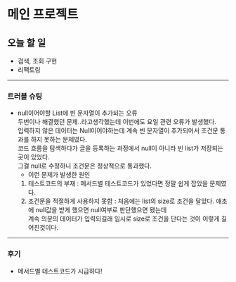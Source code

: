 # 메인 프로젝트
## 오늘 할 일
- 검색, 조회 구현
- 리팩토링

---

### 트러블 슈팅
- null이어야할 List에 빈 문자열이 추가되는 오류  
두번이나 해결했던 문제..라고생각했는데 이번에도 요일 관련 오류가 발생했다.  
입력하지 않은 데이터는 Null이어야하는데 계속 빈 문자열이 추가되어서 조건문 통과를 하지 못하는 문제였다.  
코드 흐름을 탐색하다가 글을 등록하는 과정에서 null이 아니라 빈 list가 저장되는 곳이 있었다.  
그걸 null로 수정하니 조건문은 정상적으로 통과했다.  
    - 이런 문제가 발생한 원인
    1. 테스트코드의 부재 : 메서드별 테스트코드가 있었다면 정말 쉽게 잡았을 문제였다.
    2. 조건문을 적절하게 사용하지 못함 : 처음에는 list의 size로 조건을 달았다. 애초에 null값을 받게 했으면 null여부로 판단했으면 됐는데  
    계속 의문의 데이터가 입력되길래 임시로 size로 조건을 단다는 것이 이렇게 길어진것이다.

---

### 후기
- 메서드별 테스트코드가 시급하다!